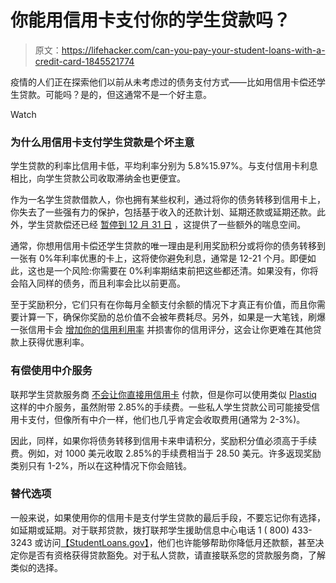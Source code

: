 # 你能用信用卡支付你的学生贷款吗？

> 原文：<https://lifehacker.com/can-you-pay-your-student-loans-with-a-credit-card-1845521774>

疫情的人们正在探索他们以前从未考虑过的债务支付方式——比如用信用卡偿还学生贷款。可能吗？是的，但这通常不是一个好主意。

Watch

### **为什么用信用卡支付学生贷款是个坏主意**

学生贷款的利率比信用卡低，平均利率分别为 5.8%15.97%。与支付信用卡利息相比，向学生贷款公司收取滞纳金也更便宜。

作为一名学生贷款借款人，你也拥有某些权利，通过将你的债务转移到信用卡上，你失去了一些强有力的保护，包括基于收入的还款计划、延期还款或延期还款。此外，学生贷款偿还已经 [暂停到 12 月 31 日](https://studentaid.gov/announcements-events/coronavirus/#:~:text=On%20Aug.,flexibilities%20for%20federal%20student%20loans.) ，这提供了一些额外的喘息空间。

通常，你想用信用卡偿还学生贷款的唯一理由是利用奖励积分或将你的债务转移到一张有 0%年利率优惠的卡上，这将使你避免利息，通常是 12-21 个月。即便如此，这也是一个风险:你需要在 0%利率期结束前把这些都还清。如果没有，你将会陷入同样的债务，而且利率会比以前更高。

至于奖励积分，它们只有在你每月全额支付余额的情况下才真正有价值，而且你需要计算一下，确保你奖励的总价值不会被年费耗尽。另外，如果是一大笔钱，刷爆一张信用卡会 [增加你的信用利用率](https://lifehacker.com/why-you-should-aim-for-1-credit-utilization-1844489591) 并损害你的信用评分，这会让你更难在其他贷款上获得优惠利率。

### **有偿使用中介服务**

联邦学生贷款服务商 [不会让你直接用信用卡](https://tfm.fiscal.treasury.gov/v1/p5/c700.html) 付款，但是你可以使用类似 [Plastiq](https://www.plastiq.com) 这样的中介服务，虽然附带 2.85%的手续费。一些私人学生贷款公司可能接受信用卡支付，但像所有中介一样，他们也几乎肯定会收取费用(通常为 2-3%)。

因此，同样，如果你将债务转移到信用卡来申请积分，奖励积分值必须高于手续费。例如，对 1000 美元收取 2.85%的手续费相当于 28.50 美元。许多返现奖励类别只有 1-2%，所以在这种情况下你会赔钱。

### **替代选项**

一般来说，如果使用你的信用卡是支付学生贷款的最后手段，不要忘记你有选择，如延期或延期。对于联邦贷款，拨打联邦学生援助信息中心电话 1 ( 800) 433-3243 或访问[【StudentLoans.gov】](https://studentloans.gov/myDirectLoan/index.action)，他们也许能够帮助你降低月还款额，甚至决定你是否有资格获得贷款豁免。对于私人贷款，请直接联系您的贷款服务商，了解类似的选择。